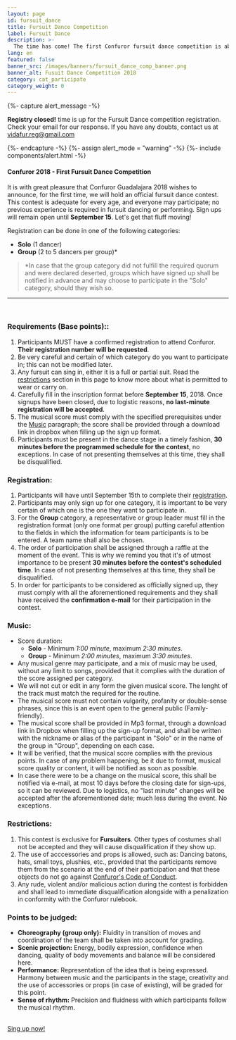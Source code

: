 ```yaml
---
layout: page
id: fursuit_dance
title: Fursuit Dance Competition
label: Fursuit Dance
description: >-
  The time has come! The first Confuror fursuit dance competition is about to happen. Jump in and show what you can do over the dance floor.
lang: en
featured: false
banner_src: /images/banners/fursuit_dance_comp_banner.png
banner_alt: Fusuit Dance Competition 2018
category: cat_participate
category_weight: 0
---
```



{%- capture alert_message -%}
  <p><b>Registry closed!</b> time is up for the Fursuit Dance competition registration. Check your email for our response. If you have any doubts, contact us at <a href="mailto:vidafur.reg@gmail.com">vidafur.reg@gmail.com</a></p>
{%- endcapture -%}
{%- assign alert_mode = "warning" -%}
{%- include components/alert.html -%}

#### Confuror 2018 - First Fursuit Dance Competition

It is with great pleasure that Confuror Guadalajara 2018 wishes to announce, for the first time, we will hold an official fursuit dance contest. This contest is adequate for every age, and everyone may participate; no previous experience is required in fursuit dancing or performing. Sign ups will remain open until **September 15**. Let's get that fluff moving!

Registration can be done in one of the following categories:
- **Solo** (1 dancer)
- **Group** (2 to 5 dancers per group)*

> *In case that the group category did not fulfill the required quorum and were declared deserted, groups which have signed up shall be notified in advance and may choose to participate in the "Solo" category, should they wish so.

---
<br>

<a name="requirements"></a>

### Requirements (Base points)::

1. Participants MUST have a confirmed registration to attend Confuror. **Their registration number will be requested**.
2. Be very careful and certain of which category do you want to participate in; this can not be modified later.
3. Any fursuit can sing in, either it is a full or partial suit. Read the [restrictions](#restricciones) section in this page to know more about what is permitted to wear or carry on.
4. Carefully fill in the inscription format before **September 15**, 2018. Once signups have been closed, due to logistic reasons, **no last-minute registration will be accepted**.
5. The musical score must comply with the specified prerequisites under the [Music](#music) paragraph; the score shall be provided through a download link in dropbox when filling up the sign up format.
6. Participants must be present in the dance stage in a timely fashion, **30 minutes before the programmed schedule for the contest**, no exceptions. In case of not presenting themselves at this time, they shall be disqualified.

<a name="registration"></a>

### Registration:

1. Participants will have until September 15th to complete their [registration](https://goo.gl/forms/AO0TKTOb6bEFmjZK2).
2. Participants may only sign up for one category, it is important to be very certain of which one is the one they want to participate in.
3. For the **Group** category, a representative or group leader must fill in the registration format (only one format per group) putting careful attention to the fields in which the information for team participants is to be entered. A team name shall also be chosen.
4. The order of participation shall be assigned through a raffle at the moment of the event. This is why we remind you that it's of utmost importance to be present **30 minutes before the contest's scheduled time**. In case of not presenting themselves at this time, they shall be disqualified.
5. In order for participants to be considered as officially signed up, they must comply with all the aforementioned requirements and they shall have received the **confirmation e-mail** for their participation in the contest.

<a name="music"></a>

### Music:
- Score duration:
  - **Solo** - Minimum _1:00 minute_, maximum _2:30 minutes_.
  - **Group** - Minimum _2:00 minutes_, maximum _3:30 minutes_.
- Any musical genre may participate, and a mix of music may be used, without any limit to songs, provided that it complies with the duration of the score assigned per category.
- We will not cut or edit in any form the given musical score. The lenght of the track must match the required for the routine.
- The musical score must not contain vulgarity, profanity or double-sense phrases, since this is an event open to the general public (Family-friendly).
- The musical score shall be provided in Mp3 format, through a download link in Dropbox when filling up the sign-up format, and shall be written with the nickname or alias of the participant in "Solo" or in the name of the group in "Group", depending on each case.
- It will be verified, that the musical score complies with the previous points. In case of any problem happening, be it due to format, musical score quality or content, it will be notified as soon as possible.
- In case there were to be a change on the musical score, this shall be notified via e-mail, at most 10 days before the closing date for sign-ups, so it can be reviewed. Due to logistics, no "last minute" changes will be accepted after the aforementioned date; much less during the event. No exceptions.

<a name="restrictions"></a>

### Restrictions:
1. This contest is exclusive for **Fursuiters**. Other types of costumes shall not be accepted and they will cause disqualification if they show up.
2. The use of acccessories and props is allowed, such as: Dancing batons, hats, small toys, plushies, etc., provided that the participants remove them from the scenario at the end of their participation and that these objects do not go against [Confuror's Code of Conduct](/en/about/conduct/).
3. Any rude, violent and/or malicious action during the contest is forbidden and shall lead to immediate disqualification alongside with a penalization in conformity with the Confuror rulebook.

<a name="evaluation"></a>

### Points to be judged:
- **Choreography (group only):** Fluidity in transition of moves and coordination of the team shall be taken into account for grading.
- **Scenic projection:** Energy, bodily expression, confidence when dancing, quality of body movements and balance will be considered here.
- **Performance:** Representation of the idea that is being expressed. Harmony between music and the participants in the stage, creativity and the use of accessories or props (in case of existing), will be graded for this point.
- **Sense of rhythm:** Precision and fluidness with which participants follow the musical rhythm.

<br>
<div class="registration__form-button-container">
  <a href="https://goo.gl/forms/AO0TKTOb6bEFmjZK2" class="registration__form-button">Sing up now!</a>
</div>
